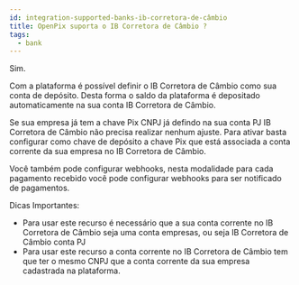 ```yaml
---
id: integration-supported-banks-ib-corretora-de-câmbio
title: OpenPix suporta o IB Corretora de Câmbio ?
tags:
  - bank
---
```


Sim.

Com a plataforma é possível definir o IB Corretora de Câmbio como sua conta de depósito. Desta forma o saldo da plataforma é depositado automaticamente na sua conta IB Corretora de Câmbio.

Se sua empresa já tem a chave Pix CNPJ já defindo na sua conta PJ IB Corretora de Câmbio não precisa realizar nenhum ajuste. Para ativar basta configurar como chave de depósito a chave Pix que está associada a conta corrente da sua empresa no IB Corretora de Câmbio.

Você também pode configurar webhooks, nesta modalidade para cada pagamento recebido você pode configurar webhooks para ser notificado de pagamentos.

Dicas Importantes:

- Para usar este recurso é necessário que a sua conta corrente no IB Corretora de Câmbio seja uma conta empresas, ou seja IB Corretora de Câmbio conta PJ
- Para usar este recurso a conta corrente no IB Corretora de Câmbio tem que ter o mesmo CNPJ que a conta corrente da sua empresa cadastrada na plataforma.
